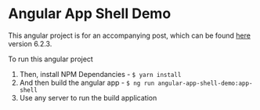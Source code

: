 # Angular App Shell Demo

This angular project is for an accompanying post, which can be found [here](http://theinfogrid.com/tech/developers/angular/app-shell-improv…rmance-angular-6/) version 6.2.3.

To run this angular project

1. Then, install NPM Dependancies - `$ yarn install`
2. And then build the angular app - `$ ng run angular-app-shell-demo:app-shell`
3. Use any server to run the build application
